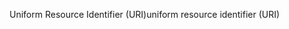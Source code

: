 <span data-ttu-id="afd9e-101">Uniform Resource Identifier (URI)</span><span class="sxs-lookup"><span data-stu-id="afd9e-101">uniform resource identifier (URI)</span></span>